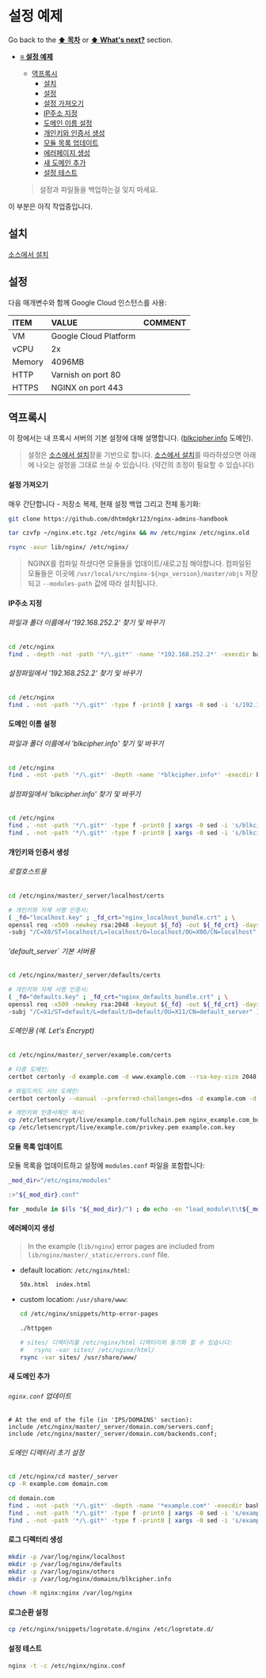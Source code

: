 # 설정 예제

Go back to the **[⬆ 목차](https://github.com/dhtmdgkr123/nginx-admins-handbook#table-of-contents)** or **[⬆ What's next?](https://github.com/dhtmdgkr123/nginx-admins-handbook#whats-next)** section.

- **[≡ 설정 예제](#examples)**
  * [역프록시](#역프록시)
    * [설치](#설치)
    * [설정](#설정)
    * [설정 가져오기](#설정-가져오기)
    * [IP주소 지정](#ip주소-지정)
    * [도메인 이름 설정](#도메인-이름-설정)
    * [개인키와 인증서 생성](#개인키와-인증서-생성)
    * [모듈 목록 업데이트](#모듈-목록-업데이트)
    * [에러페이지 생성](#에러페이지-생성)
    * [새 도메인 추가](#새-도메인-추가)
    * [설정 테스트](#설정-테스트)

  > 설정과 파일들을 백업하는걸 잊지 마세요.

이 부분은 아직 작업중입니다.

## 설치

[소스에서 설치](HELPERS.md#소스에서-설치)

## 설정

다음 매개변수와 함께 Google Cloud 인스턴스를 사용:

| <b>ITEM</b> | <b>VALUE</b> | <b>COMMENT</b> |
| :---         | :---         | :---         |
| VM | Google Cloud Platform | |
| vCPU | 2x | |
| Memory | 4096MB | |
| HTTP | Varnish on port 80 | |
| HTTPS | NGINX on port 443 | |

## 역프록시

이 장에서는 내 프록시 서버의 기본 설정에 대해 설명합니다. ([blkcipher.info](https://blkcipher.info) 도메인).

  > 설정은 [소스에서 설치](HELPERS.md#소스에서-설치)장을 기반으로 합니다. [소스에서 설치](HELPERS.md#소스에서-설치)를 따라하셨으면 아래에 나오는 설정을 그대로 쓰실 수 있습니다. (약간의 조정이 필요할 수 있습니다)

#### 설정 가져오기

매우 간단합니다 - 저장소 복제, 현재 설정 백업 그리고 전체 동기화:

```bash
git clone https://github.com/dhtmdgkr123/nginx-admins-handbook

tar czvfp ~/nginx.etc.tgz /etc/nginx && mv /etc/nginx /etc/nginx.old

rsync -avur lib/nginx/ /etc/nginx/
```

  > NGINX를 컴파일 하셨다면 모듈들을 업데이트/새로고침 해야합니다. 컴파일된 모듈들은 이곳에 `/usr/local/src/nginx-${ngx_version}/master/objs` 저장되고 `--modules-path` 값에 따라 설치됩니다.

#### IP주소 지정

###### 파일과 폴더 이름에서 '192.168.252.2' 찾기 및 바꾸기

```bash
cd /etc/nginx
find . -depth -not -path '*/\.git*' -name '*192.168.252.2*' -execdir bash -c 'mv -v "$1" "${1//192.168.252.2/xxx.xxx.xxx.xxx}"' _ {} \;
```

###### 설정파일에서 '192.168.252.2' 찾기 및 바꾸기

```bash
cd /etc/nginx
find . -not -path '*/\.git*' -type f -print0 | xargs -0 sed -i 's/192.168.252.2/xxx.xxx.xxx.xxx/g'
```

#### 도메인 이름 설정

###### 파일과 폴더 이름에서 'blkcipher.info' 찾기 및 바꾸기

```bash
cd /etc/nginx
find . -not -path '*/\.git*' -depth -name '*blkcipher.info*' -execdir bash -c 'mv -v "$1" "${1//blkcipher.info/example.com}"' _ {} \;
```

###### 설정파일에서 'blkcipher.info' 찾기 및 바꾸기

```bash
cd /etc/nginx
find . -not -path '*/\.git*' -type f -print0 | xargs -0 sed -i 's/blkcipher_info/example_com/g'
find . -not -path '*/\.git*' -type f -print0 | xargs -0 sed -i 's/blkcipher.info/example.com/g'
```

#### 개인키와 인증서 생성

###### 로컬호스트용

```bash
cd /etc/nginx/master/_server/localhost/certs

# 개인키와 자체 서명 인증서:
( _fd="localhost.key" ; _fd_crt="nginx_localhost_bundle.crt" ; \
openssl req -x509 -newkey rsa:2048 -keyout ${_fd} -out ${_fd_crt} -days 365 -nodes \
-subj "/C=X0/ST=localhost/L=localhost/O=localhost/OU=X00/CN=localhost" )
```

###### 'default_server` 기본 서버용

```bash
cd /etc/nginx/master/_server/defaults/certs

# 개인키와 자체 서명 인증서:
( _fd="defaults.key" ; _fd_crt="nginx_defaults_bundle.crt" ; \
openssl req -x509 -newkey rsa:2048 -keyout ${_fd} -out ${_fd_crt} -days 365 -nodes \
-subj "/C=X1/ST=default/L=default/O=default/OU=X11/CN=default_server" )
```

###### 도메인용 (예. Let's Encrypt)

```bash
cd /etc/nginx/master/_server/example.com/certs

# 다중 도메인:
certbot certonly -d example.com -d www.example.com --rsa-key-size 2048

# 와일드카드 서브 도메인:
certbot certonly --manual --preferred-challenges=dns -d example.com -d *.example.com --rsa-key-size 2048

# 개인키와 인증서체인 복사:
cp /etc/letsencrypt/live/example.com/fullchain.pem nginx_example.com_bundle.crt
cp /etc/letsencrypt/live/example.com/privkey.pem example.com.key
```

#### 모듈 목록 업데이트

모듈 목록을 업데이트하고 설정에 `modules.conf` 파일을 포함합니다:

```bash
_mod_dir="/etc/nginx/modules"

:>"${_mod_dir}.conf"

for _module in $(ls "${_mod_dir}/") ; do echo -en "load_module\t\t${_mod_dir}/$_module;\n" >> "${_mod_dir}.conf" ; done
```

#### 에러페이지 생성

  > In the example (`lib/nginx`) error pages are included from `lib/nginx/master/_static/errors.conf` file.

- default location: `/etc/nginx/html`:
  ```
  50x.html  index.html
  ```
- custom location: `/usr/share/www`:
  ```bash
  cd /etc/nginx/snippets/http-error-pages

  ./httpgen

  # sites/ 디렉터리를 /etc/nginx/html 디렉터리와 동기화 할 수 있습니다:
  #   rsync -var sites/ /etc/nginx/html/
  rsync -var sites/ /usr/share/www/
  ```

#### 새 도메인 추가

###### `nginx.conf` 업데이트

```nginx
# At the end of the file (in 'IPS/DOMAINS' section):
include /etc/nginx/master/_server/domain.com/servers.conf;
include /etc/nginx/master/_server/domain.com/backends.conf;
```

###### 도메인 디렉터리 초기 설정

```bash
cd /etc/nginx/cd master/_server
cp -R example.com domain.com

cd domain.com
find . -not -path '*/\.git*' -depth -name '*example.com*' -execdir bash -c 'mv -v "$1" "${1//example.com/domain.com}"' _ {} \;
find . -not -path '*/\.git*' -type f -print0 | xargs -0 sed -i 's/example_com/domain_com/g'
find . -not -path '*/\.git*' -type f -print0 | xargs -0 sed -i 's/example.com/domain.com/g'
```

#### 로그 디렉터리 생성

```bash
mkdir -p /var/log/nginx/localhost
mkdir -p /var/log/nginx/defaults
mkdir -p /var/log/nginx/others
mkdir -p /var/log/nginx/domains/blkcipher.info

chown -R nginx:nginx /var/log/nginx
```

#### 로그순환 설정

```bash
cp /etc/nginx/snippets/logrotate.d/nginx /etc/logrotate.d/
```

#### 설정 테스트

```bash
nginx -t -c /etc/nginx/nginx.conf
```
